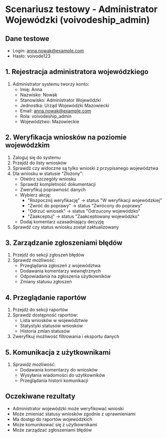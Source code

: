 # Scenariusz testowy - Administrator Wojewódzki (voivodeship_admin)

## Dane testowe
- Login: anna.nowak@example.com
- Hasło: voivode123

## 1. Rejestracja administratora wojewódzkiego
1. Administrator systemu tworzy konto:
   - Imię: Anna
   - Nazwisko: Nowak
   - Stanowisko: Administrator Wojewódzki
   - Jednostka: Urząd Wojewódzki Mazowiecki
   - Email: anna.nowak@example.com
   - Rola: voivodeship_admin
   - Województwo: Mazowieckie

## 2. Weryfikacja wniosków na poziomie wojewódzkim
1. Zaloguj się do systemu
2. Przejdź do listy wniosków
3. Sprawdź czy widoczne są tylko wnioski z przypisanego województwa
4. Dla wniosku w statusie "Złożony":
   - Otwórz szczegóły wniosku
   - Sprawdź kompletność dokumentacji
   - Zweryfikuj poprawność danych
   - Wybierz akcję:
     * "Rozpocznij weryfikację" -> status "W weryfikacji wojewódzkiej"
     * "Zwróć do poprawy" -> status "Zwrócony do poprawy"
     * "Odrzuć wniosek" -> status "Odrzucony wojewódzko"
     * "Zaakceptuj" -> status "Zaakceptowany wojewódzko"
   - Dodaj komentarz uzasadniający decyzję
5. Sprawdź czy status wniosku został zaktualizowany

## 3. Zarządzanie zgłoszeniami błędów
1. Przejdź do sekcji zgłoszeń błędów
2. Sprawdź możliwość:
   - Przeglądania zgłoszeń z województwa
   - Dodawania komentarzy wewnętrznych
   - Odpowiadania na zgłoszenia użytkowników
   - Zmiany statusu zgłoszeń

## 4. Przeglądanie raportów
1. Przejdź do sekcji raportów
2. Sprawdź dostępność raportów:
   - Lista wniosków w województwie
   - Statystyki statusów wniosków
   - Historia zmian statusów
3. Zweryfikuj możliwość filtrowania i eksportu danych

## 5. Komunikacja z użytkownikami
1. Sprawdź możliwość:
   - Dodawania komentarzy do wniosków
   - Wysyłania wiadomości do użytkowników
   - Przeglądania historii komunikacji

## Oczekiwane rezultaty
- Administrator wojewódzki może weryfikować wnioski
- Może zmieniać statusy wniosków zgodnie z uprawnieniami
- Ma dostęp do raportów wojewódzkich
- Może komunikować się z użytkownikami
- Może zarządzać zgłoszeniami błędów 
